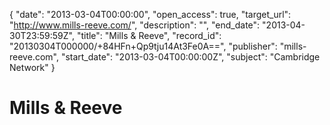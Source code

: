 {
  "date": "2013-03-04T00:00:00", 
  "open_access": true, 
  "target_url": "http://www.mills-reeve.com/", 
  "description": "", 
  "end_date": "2013-04-30T23:59:59Z", 
  "title": "Mills & Reeve", 
  "record_id": "20130304T000000/+84HFn+Qp9tju14At3Fe0A==", 
  "publisher": "mills-reeve.com", 
  "start_date": "2013-03-04T00:00:00Z", 
  "subject": "Cambridge Network"
}

# Mills & Reeve

